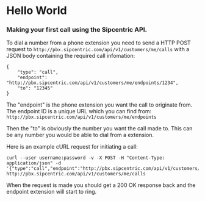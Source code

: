 # Hello World

### Making your first call using the Sipcentric API.

To dial a number from a phone extension you need to send a HTTP POST request to `http://pbx.sipcentric.com/api/v1/customers/me/calls` with a JSON body containing the required call infomation:

	{
		"type": "call",
		"endpoint": "http://pbx.sipcentric.com/api/v1/customers/me/endpoints/1234",
		"to": "12345"
	}

The "endpoint" is the phone extension you want the call to originate from. The endpoint ID is a unique URL which you can find from: `http://pbx.sipcentric.com/api/v1/customers/me/endpoints`

Then the "to" is obviously the number you want the call made to. This can be any number you would be able to dial from a extension.

Here is an example cURL request for initiating a call:

	curl --user username:password -v -X POST -H "Content-Type: application/json" -d '{"type":"call","endpoint":"http://pbx.sipcentric.com/api/v1/customers/me/endpoints/12345","to":"07123456"}' http://pbx.sipcentric.com/api/v1/customers/me/calls

When the request is made you should get a 200 OK response back and the endpoint extension will start to ring.